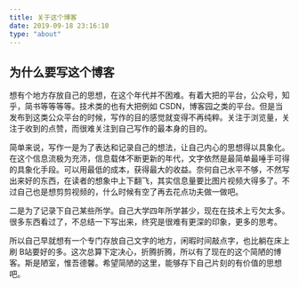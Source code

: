 ```yaml
---
title: 关于这个博客
date: 2019-09-18 23:16:10
type: "about"
---
```


## 为什么要写这个博客

想有个地方存放自己的思想，在这个年代并不困难。有着大把的平台，公众号，知乎，简书等等等等。技术类的也有大把例如  CSDN，博客园之类的平台。但是当发布到这类公众平台的时候，写作的目的感觉就变得不再纯粹。关注于浏览量，关注于收到的点赞，而很难关注到自己写作的最本身的目的。

简单来说，写作一是为了表达和记录自己的想法，让自己内心的思想得以具象化。在这个信息流极为充沛，信息载体不断更新的年代，文字依然是最简单最唾手可得的具象化手段。可以用最低的成本，获得最大的收益。奈何自己水平不够，不然写出来好的东西，在读者的想象中上下翻飞，其实信息量要比图片视频大得多了。不过自己也是想剪剪视频的，什么时候有空了再去花点功夫做一做吧。

二是为了记录下自己某些所学。自己大学四年所学甚少，现在在技术上亏欠太多。很多东西看过了，不总结一下写出来，终究是很难有更深的印象，更多的思考。

所以自己早就想有一个专门存放自己文字的地方，闲暇时间敲点字，也比躺在床上刷 B站要好的多。这次总算下定决心，折腾折腾，所以有了现在的这个简陋的博客。斯是陋室，惟吾德馨。希望简陋的这里，能够存下自己片刻的有价值的思想吧。